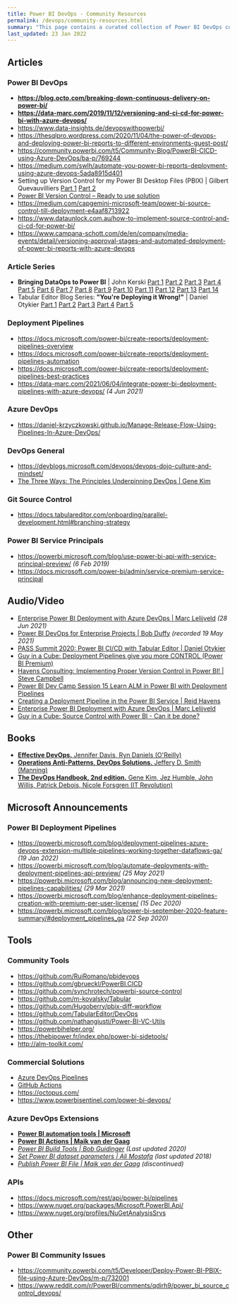 ```yaml
---
title: Power BI DevOps - Community Resources
permalink: /devops/community-resources.html
summary: "This page contains a curated collection of Power BI DevOps community resources."
last_updated: 23 Jan 2022
---
```


## Articles

### Power BI DevOps

- **<https://blog.octo.com/breaking-down-continuous-delivery-on-power-bi/>**
- **<https://data-marc.com/2019/11/12/versioning-and-ci-cd-for-power-bi-with-azure-devops/>**
- <https://www.data-insights.de/devopswithpowerbi/>
- <https://thesqlpro.wordpress.com/2020/11/04/the-power-of-devops-and-deploying-power-bi-reports-to-different-environments-guest-post/>
- <https://community.powerbi.com/t5/Community-Blog/PowerBI-CICD-using-Azure-DevOps/ba-p/769244>
- <https://medium.com/swlh/automate-you-power-bi-reports-deployment-using-azure-devops-5ada8915d401>
- Setting up Version Control for my Power BI Desktop Files (PBIX) \| Gilbert Quevauvilliers [Part 1](https://www.fourmoo.com/2019/07/23/setting-up-version-control-for-my-power-bi-desktop-files-pbix-with-no-additional-cost-part-1/) [Part 2](https://www.fourmoo.com/2019/08/06/using-version-control-with-power-bi-desktop-files-check-in-check-out-view-or-revert-to-previous-versions-part-2/)
- [Power BI Version Control – Ready to use solution](https://powerbi.tips/2021/02/power-bi-version-control/)
- <https://medium.com/capgemini-microsoft-team/power-bi-source-control-till-deployment-e4aaf8713922>
- <https://www.dataunlock.com.au/how-to-implement-source-control-and-ci-cd-for-power-bi/>
- <https://www.campana-schott.com/de/en/company/media-events/detail/versioning-approval-stages-and-automated-deployment-of-power-bi-reports-with-azure-devops>

### Article Series

- **Bringing DataOps to Power BI** \| John Kerski
  [Part 1](https://www.kerski.tech/bringing-dataops-to-power-bi/)
  [Part 2](https://www.kerski.tech/bringing-dataops-to-power-bi-part2/)
  [Part 3](https://www.kerski.tech/bringing-dataops-to-power-bi-part3/)
  [Part 4](https://www.kerski.tech/bringing-dataops-to-power-bi-part4/)
  [Part 5](https://www.kerski.tech/bringing-dataops-to-power-bi-part5/)
  [Part 6](https://www.kerski.tech/bringing-dataops-to-power-bi-part6/)
  [Part 7](https://www.kerski.tech/bringing-dataops-to-power-bi-part7/)
  [Part 8](https://www.kerski.tech/bringing-dataops-to-power-bi-part8/)
  [Part 9](https://www.kerski.tech/bringing-dataops-to-power-bi-part9/)
  [Part 10](https://www.kerski.tech/bringing-dataops-to-power-bi-part10/)
  [Part 11](https://www.kerski.tech/bringing-dataops-to-power-bi-part11/)
  [Part 12](https://www.kerski.tech/bringing-dataops-to-power-bi-part12/)
  [Part 13](https://www.kerski.tech/bringing-dataops-to-power-bi-part13/)
  [Part 14](https://www.kerski.tech/bringing-dataops-to-power-bi-part14/)
- Tabular Editor Blog Series: **"You're Deploying it Wrong!"** \| Daniel Otykier
  [Part 1](https://tabulareditor.github.io/2019/02/20/DevOps1.html)
  [Part 2](https://tabulareditor.github.io/2019/06/28/DevOps2.html)
  [Part 3](https://tabulareditor.github.io/2019/10/08/DevOps3.html)
  [Part 4](https://tabulareditor.github.io/2019/10/17/DevOps4.html)
  [Part 5](https://tabulareditor.github.io/2020/06/20/DevOps5.html)

### Deployment Pipelines

- <https://docs.microsoft.com/power-bi/create-reports/deployment-pipelines-overview>
- <https://docs.microsoft.com/power-bi/create-reports/deployment-pipelines-automation>
- <https://docs.microsoft.com/power-bi/create-reports/deployment-pipelines-best-practices>
- <https://data-marc.com/2021/06/04/integrate-power-bi-deployment-pipelines-with-azure-devops/> _(4 Jun 2021)_

### Azure DevOps

- <https://daniel-krzyczkowski.github.io/Manage-Release-Flow-Using-Pipelines-In-Azure-DevOps/>

### DevOps General

- <https://devblogs.microsoft.com/devops/devops-dojo-culture-and-mindset/>
- [The Three Ways: The Principles Underpinning DevOps \| Gene Kim](https://itrevolution.com/the-three-ways-principles-underpinning-devops/)

### Git Source Control

- <https://docs.tabulareditor.com/onboarding/parallel-development.html#branching-strategy>

### Power BI Service Principals

- <https://powerbi.microsoft.com/blog/use-power-bi-api-with-service-principal-preview/> _(6 Feb 2019)_
- <https://docs.microsoft.com/power-bi/admin/service-premium-service-principal>

## Audio/Video

- [Enterprise Power BI Deployment with Azure DevOps \| Marc Lelijveld](https://www.youtube.com/watch?v=6KVurHpa0dQ) _(28 Jun 2021)_
- [Power BI DevOps for Enterprise Projects \| Bob Duffy](https://www.youtube.com/watch?v=ko0tmp8hvHs) _(recorded 19 May 2021)_
- [PASS Summit 2020: Power BI CI/CD with Tabular Editor \| Daniel Otykier](https://www.youtube.com/watch?v=BbYqcSUXOgU)
- [Guy in a Cube: Deployment Pipelines give you more CONTROL (Power BI Premium)](https://www.youtube.com/watch?v=L-rGuFCOn18)
- [Havens Consulting: Implementing Proper Version Control in Power BI! \| Steve Campbell](https://www.youtube.com/watch?v=8n6tL9PtqBw)
- [Power BI Dev Camp Session 15 Learn ALM in Power BI with Deployment Pipelines](https://www.youtube.com/watch?v=j1i56HsS6No)
- [Creating a Deployment Pipeline in the Power BI Service \| Reid Havens](https://www.youtube.com/watch?v=mGoXctCTRHo)
- [Enterprise Power BI Deployment with Azure DevOps \| Marc Lelijveld](https://www.youtube.com/watch?v=6KVurHpa0dQ)
- [Guy in a Cube: Source Control with Power BI - Can it be done?](https://www.youtube.com/watch?v=fCGd5qID-dY)

## Books

- [**Effective DevOps.** Jennifer Davis, Ryn Daniels (O'Reilly)](https://learning.oreilly.com/library/view/effective-devops/9781491926291/)
- [**Operations Anti-Patterns, DevOps Solutions.** Jeffery D. Smith (Manning)](https://www.manning.com/books/operations-anti-patterns-devops-solutions)
- [**The DevOps Handbook, 2nd edition.** Gene Kim, Jez Humble, John Willis, Patrick Debois, Nicole Forsgren (IT Revolution)](https://itrevolution.com/book/the-devops-handbook/)

## Microsoft Announcements

### Power BI Deployment Pipelines

- <https://powerbi.microsoft.com/blog/deployment-pipelines-azure-devops-extension-multiple-pipelines-working-together-dataflows-ga/> _(19 Jan 2022)_
- <https://powerbi.microsoft.com/blog/automate-deployments-with-deployment-pipelines-api-preview/> _(25 May 2021)_
- <https://powerbi.microsoft.com/blog/announcing-new-deployment-pipelines-capabilities/> _(29 Mar 2021)_
- <https://powerbi.microsoft.com/blog/enhance-deployment-pipelines-creation-with-premium-per-user-license/> _(15 Dec 2020)_
- <https://powerbi.microsoft.com/blog/power-bi-september-2020-feature-summary/#deployment_pipelines_ga> _(22 Sep 2020)_

## Tools

### Community Tools

- <https://github.com/RuiRomano/pbidevops>
- <https://github.com/gbrueckl/PowerBI.CICD>
- <https://github.com/synchrotech/powerbi-source-control>
- <https://github.com/m-kovalsky/Tabular>
- <https://github.com/Hugoberry/pbix-diff-workflow>
- <https://github.com/TabularEditor/DevOps>
- <https://github.com/nathangiusti/Power-BI-VC-Utils>
- <https://powerbihelper.org/>
- <https://thebipower.fr/index.php/power-bi-sidetools/>
- <http://alm-toolkit.com/>

### Commercial Solutions

- [Azure DevOps Pipelines](https://azure.microsoft.com/services/devops/pipelines/)
- [GitHub Actions](https://docs.github.com/actions)
- <https://octopus.com/>
- <https://www.powerbisentinel.com/power-bi-devops/>

### Azure DevOps Extensions

- **[Power BI automation tools \| Microsoft](https://marketplace.visualstudio.com/items?itemName=ms-pbi-api.pbi-automation-tools)**
- **[Power BI Actions \| Maik van der Gaag](https://marketplace.visualstudio.com/items?itemName=maikvandergaag.maikvandergaag-power-bi-actions)**
- *[Power BI Build Tools \| Bob Guidinger](https://marketplace.visualstudio.com/items?itemName=bguidinger.powerbi-build-tools) (Last updated 2020)*
- *[Set Power BI dataset parameters \| Ali Mostafa](https://marketplace.visualstudio.com/items?itemName=AliMostafa.set-power-bi-dataset-parameters) (last updated 2018)*
- *[Publish Power BI File \| Maik van der Gaag](https://marketplace.visualstudio.com/items?itemName=maikvandergaag.maikvandergaag-publish-power-bi-file) (discontinued)*

### APIs

- <https://docs.microsoft.com/rest/api/power-bi/pipelines>
- <https://www.nuget.org/packages/Microsoft.PowerBI.Api/>
- <https://www.nuget.org/profiles/NuGetAnalysisSrvs>

## Other

### Power BI Community Issues

- <https://community.powerbi.com/t5/Developer/Deploy-Power-BI-PBIX-file-using-Azure-DevOps/m-p/732001>
- <https://www.reddit.com/r/PowerBI/comments/qdirh9/power_bi_source_control_devops/>
